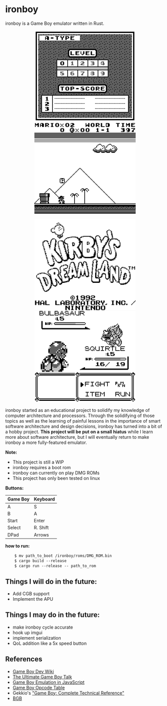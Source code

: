 # ironboy

ironboy is a Game Boy emulator written in Rust.

<p align="center">
  <img src="data/tetris.gif">
  <img src="data/super_mario_land.gif">
</p>

<p align="center">
  <img src="data/kirbys_dream_land.gif">
  <img src="data/pokemon_red.gif">
</p>

ironboy started as an educational project to solidify
my knowledge of computer architecture and processors.
Through the solidifying of those topics as well as the learning of
painful lessons in the importance of smart software architecture 
and design decisions, ironboy has turned into a bit of
a hobby project. **This project will be put on a small hiatus**
while I learn more about software architecture, but I will
eventually return to make ironboy a more fully-featured emulator.

**Note:**
 * This project is still a WIP
 * ironboy requires a boot rom
 * ironboy can currently on play DMG ROMs
 * This project has only been tested on linux

**Buttons:**

| Game Boy | Keyboard |
|----------|----------|
| A        | S        |
| B        | A        |
| Start    | Enter    |
| Select   | R. Shift |
| DPad     | Arrows   |

**how to run:**

        $ mv path_to_boot /ironboy/roms/DMG_ROM.bin
        $ cargo build --release
        $ cargo run --release -- path_to_rom

## Things I will do in the future:
 * Add CGB support
 * Implement the APU

## Things I may do in the future:
 * make ironboy cycle accurate
 * hook up imgui
 * implement serialization
 * QoL addition like a 5x speed button

## References
 * [Game Boy Dev Wiki](https://gbdev.gg8.se/wiki/articles/Main_Page)
 * [The Ultimate Game Boy Talk](https://www.youtube.com/watch?v=HyzD8pNlpwI)
 * [Game Boy Emulation in JavaScript](https://imrannazar.com/gameBoy-Emulation-in-JavaScript)
 * [Game Boy Opcode Table](https://izik1.github.io/gbops)
 * Gekkio's ["Game Boy: Complete Technical Reference"](https://github.com/Gekkio/gb-ctr)
 * [BGB](https://bgb.bircd.org)
